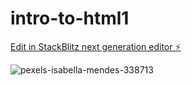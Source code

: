 # intro-to-html1

[Edit in StackBlitz next generation editor ⚡️](https://stackblitz.com/~/github.com/samwalla/intro-to-html1)

![pexels-isabella-mendes-338713](https://github.com/samwalla/intro-to-html1/assets/38387489/0202b387-118d-42dd-a75f-0f0f5d4158cd)
